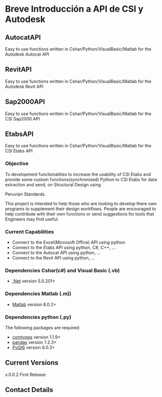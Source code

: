 # Breve Introducción a API de CSI y Autodesk

## AutocatAPI
Easy to use functions written in Cshar/Python/VisualBasic/Matlab for the Autodesk Autocat API

## RevitAPI
Easy to use functions written in Cshar/Python/VisualBasic/Matlab for the Autodesk Revit API

## Sap2000API
Easy to use functions written in Cshar/Python/VisualBasic/Matlab for the CSI Sap2000 API

## EtabsAPI
Easy to use functions written in Cshar/Python/VisualBasic/Matlab for the CSI Etabs API


### Objective

To development functionalities to increase the usability of CSI Etabs and provide some custom functions(synchronised) Python to CSI Etabs for data extraction and send, on Structural Design using 

Peruvian Standards.

This project is intended to help those who are looking to develop there own programs to
supplement their design workflows. People are encouraged to help contribute with their own
functions or send suggestions for tools that Engineers may find useful. 

### Current Capabilities

- Connect to the Excel(Microsoft Office) API using python
- Connect to the Etabs API using python, C#, C++, ...
- Connect to the Autocat API using python, ...
- Connect to the Revit API using python, ...

### Dependencies Cshar(c#) and Visual Basic (.vb)

* [.Net](https://dotnet.microsoft.com/) version 5.0.201+

### Dependencies Matlab (.m))

* [Matlab](https://la.mathworks.com/products/matlab.html) version 8.0.2+

### Dependencies python (.py)

The following packages are required:

* [comtypes](https://pypi.org/project/comtypes/) version 1.1.9+
* [pandas](https://pandas.pydata.org/) version 1.2.3+
* [PyQt6](https://wiki.qt.io/Qt_6.0_Release) version 6.0.3+

## Current Versions

v.0.0.2 First Release

## Contact Details